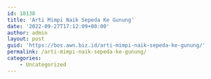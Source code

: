 ```yaml
---
id: 18138
title: 'Arti Mimpi Naik Sepeda Ke Gunung'
date: '2022-09-27T17:12:09+00:00'
author: admin
layout: post
guid: 'https://bos.awn.biz.id/arti-mimpi-naik-sepeda-ke-gunung/'
permalink: /arti-mimpi-naik-sepeda-ke-gunung/
categories:
    - Uncategorized
---
```


